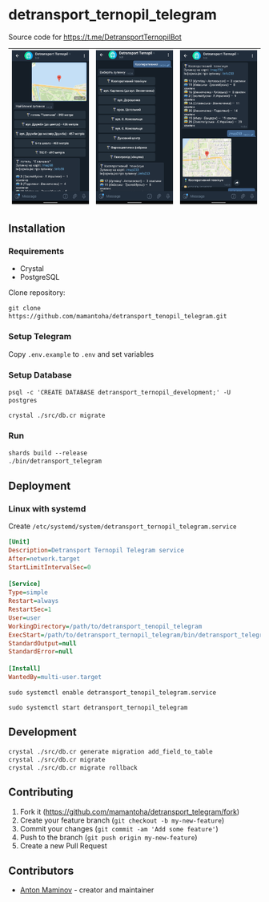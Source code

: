 # detransport_ternopil_telegram

Source code for <https://t.me/DetransportTernopilBot>

| ![image](https://github.com/mamantoha/detransport_ternopil_telegram/blob/master/screenshots/1.png?raw=true) | ![image](https://github.com/mamantoha/detransport_ternopil_telegram/blob/master/screenshots/2.png?raw=true) | ![image](https://github.com/mamantoha/detransport_ternopil_telegram/blob/master/screenshots/3.png?raw=true) |
| --- | --- | --- |

## Installation

### Requirements

- Crystal
- PostgreSQL

Clone repository:

```console
git clone https://github.com/mamantoha/detransport_tenopil_telegram.git
```

### Setup Telegram

Copy `.env.example` to `.env` and set variables

### Setup Database

```
psql -c 'CREATE DATABASE detransport_ternopil_development;' -U postgres
```

```console
crystal ./src/db.cr migrate
```

### Run

```console
shards build --release
./bin/detransport_telegram
```

## Deployment

### Linux with systemd

Create `/etc/systemd/system/detransport_ternopil_telegram.service`

```ini
[Unit]
Description=Detransport Ternopil Telegram service
After=network.target
StartLimitIntervalSec=0

[Service]
Type=simple
Restart=always
RestartSec=1
User=user
WorkingDirectory=/path/to/detransport_tenopil_telegram
ExecStart=/path/to/detransport_ternopil_telegram/bin/detransport_telegram &>/dev/null &
StandardOutput=null
StandardError=null

[Install]
WantedBy=multi-user.target
```

```console
sudo systemctl enable detransport_tenopil_telegram.service
```

```console
sudo systemctl start detransport_ternopil_telegram
```

## Development

```
crystal ./src/db.cr generate migration add_field_to_table
crystal ./src/db.cr migrate
crystal ./src/db.cr migrate rollback
```

## Contributing

1. Fork it (<https://github.com/mamantoha/detransport_telegram/fork>)
2. Create your feature branch (`git checkout -b my-new-feature`)
3. Commit your changes (`git commit -am 'Add some feature'`)
4. Push to the branch (`git push origin my-new-feature`)
5. Create a new Pull Request

## Contributors

- [Anton Maminov](https://github.com/mamantoha) - creator and maintainer
